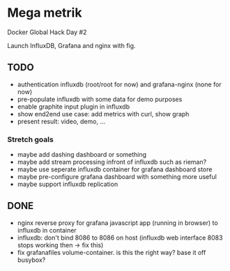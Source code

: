 Mega metrik
=====

Docker Global Hack Day #2

Launch InfluxDB, Grafana and nginx with fig.

## TODO
* authentication influxdb (root/root for now) and grafana-nginx (none for now)
* pre-populate influxdb with some data for demo purposes
* enable graphite input plugin in influxdb
* show end2end use case: add metrics with curl, show graph
* present result: video, demo, ...

### Stretch goals
* maybe add dashing dashboard or something
* maybe add stream processing infront of influxdb such as rieman?
* maybe use seperate influxdb container for grafana dashboard store
* maybe pre-configure grafana dashboard with something more useful
* maybe support influxdb replication

## DONE
* nginx reverse proxy for grafana javascript app (running in browser) to influxdb in container
* influxdb: don't bind 8086 to 8086 on host (influxdb web interface 8083 stops working then -> fix this)
* fix grafanafiles volume-container. is this the right way? base it off busybox?
